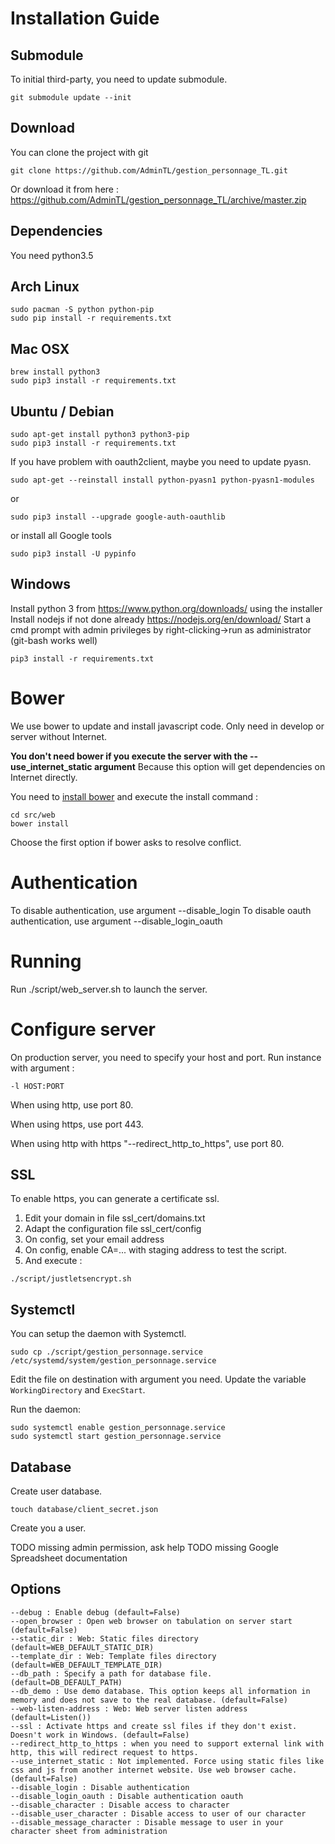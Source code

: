 Installation Guide
==================
Submodule
---------
To initial third-party, you need to update submodule.
```{r, engine='bash'}
git submodule update --init
```

Download
--------
You can clone the project with git
```{r, engine='bash', count_lines}
git clone https://github.com/AdminTL/gestion_personnage_TL.git
```

Or download it from here : https://github.com/AdminTL/gestion_personnage_TL/archive/master.zip

Dependencies
------------
You need python3.5

Arch Linux
------
```{r, engine='bash', count_lines}
sudo pacman -S python python-pip
sudo pip install -r requirements.txt
```

Mac OSX
-------
```{r, engine='bash', count_lines}
brew install python3
sudo pip3 install -r requirements.txt
```

Ubuntu / Debian
---------------
```{r, engine='bash', count_lines}
sudo apt-get install python3 python3-pip
sudo pip3 install -r requirements.txt
```

If you have problem with oauth2client, maybe you need to update pyasn.
```{r, engine='bash', count_lines}
sudo apt-get --reinstall install python-pyasn1 python-pyasn1-modules
```
or
```{r, engine='bash', count_lines}
sudo pip3 install --upgrade google-auth-oauthlib
```
or install all Google tools
```{r, engine='bash', count_lines}
sudo pip3 install -U pypinfo
```

Windows
-------
Install python 3 from https://www.python.org/downloads/ using the installer
Install nodejs if not done already https://nodejs.org/en/download/
Start a cmd prompt with admin privileges by right-clicking->run as administrator (git-bash works well)
```
pip3 install -r requirements.txt
```

Bower
=====
We use bower to update and install javascript code.
Only need in develop or server without Internet.

**You don't need bower if you execute the server with the --use_internet_static argument**
Because this option will get dependencies on Internet directly.

You need to [install bower](https://bower.io/#install-bower) and execute the install command :
```{r, engine='bash', count_lines}
cd src/web
bower install
```

Choose the first option if bower asks to resolve conflict.

Authentication
==============
To disable authentication, use argument --disable_login
To disable oauth authentication, use argument --disable_login_oauth

Running
=======
Run ./script/web_server.sh to launch the server.

Configure server
================
On production server, you need to specify your host and port. Run instance with argument :
```
-l HOST:PORT
```
When using http, use port 80.

When using https, use port 443.

When using http with https "--redirect_http_to_https", use port 80.

SSL
---
To enable https, you can generate a certificate ssl.
1. Edit your domain in file ssl_cert/domains.txt
1. Adapt the configuration file ssl_cert/config
1. On config, set your email address
1. On config, enable CA=... with staging address to test the script.
1. And execute : 
```
./script/justletsencrypt.sh
```

Systemctl
---------
You can setup the daemon with Systemctl.

```
sudo cp ./script/gestion_personnage.service /etc/systemd/system/gestion_personnage.service
```

Edit the file on destination with argument you need.
Update the variable `WorkingDirectory` and `ExecStart`.

Run the daemon:
```
sudo systemctl enable gestion_personnage.service
sudo systemctl start gestion_personnage.service
```

Database
--------

Create user database.
```
touch database/client_secret.json
```

Create you a user.

TODO missing admin permission, ask help
TODO missing Google Spreadsheet documentation

Options
-------
```
--debug : Enable debug (default=False)
--open_browser : Open web browser on tabulation on server start (default=False)
--static_dir : Web: Static files directory (default=WEB_DEFAULT_STATIC_DIR)
--template_dir : Web: Template files directory (default=WEB_DEFAULT_TEMPLATE_DIR)
--db_path : Specify a path for database file. (default=DB_DEFAULT_PATH)
--db_demo : Use demo database. This option keeps all information in memory and does not save to the real database. (default=False)
--web-listen-address : Web: Web server listen address (default=Listen())
--ssl : Activate https and create ssl files if they don't exist. Doesn't work in Windows. (default=False)
--redirect_http_to_https : when you need to support external link with http, this will redirect request to https.
--use_internet_static : Not implemented. Force using static files like css and js from another internet website. Use web browser cache. (default=False)
--disable_login : Disable authentication
--disable_login_oauth : Disable authentication oauth
--disable_character : Disable access to character
--disable_user_character : Disable access to user of our character
--disable_message_character : Disable message to user in your character sheet from administration
```
